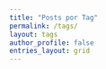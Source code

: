 ```yaml
---
title: "Posts por Tag"
permalink: /tags/
layout: tags
author_profile: false
entries_layout: grid
---
```

